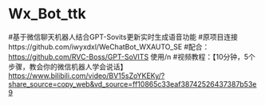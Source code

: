 # Wx_Bot_ttk
#基于微信聊天机器人结合GPT-Sovits更新实时生成语音功能
#原项目连接https://github.com/iwyxdxl/WeChatBot_WXAUTO_SE
#配合：https://github.com/RVC-Boss/GPT-SoVITS 使用/n
#视频教程：【10分钟，5个步骤，教会你的微信机器人学会说话】 https://www.bilibili.com/video/BV15sZoYKEKy/?share_source=copy_web&vd_source=ff10865c33eaf38742526437387b53e9
